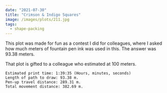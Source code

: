 ```yaml
---
date: "2021-07-30"
title: "Crimson & Indigo Squares"
image: /images/plots/211.jpg
tags:
  - shape-packing
---
```


This plot was made for fun as a contest I did for colleagues, where I asked how much meters of fountain pen ink was used in this. The answer was 93.38 meters.

That plot is gifted to a colleague who estimated at 100 meters.

```
Estimated print time: 1:39:35 (Hours, minutes, seconds)
Length of path to draw: 93.38 m.
Pen-up travel distance: 289.31 m.
Total movement distance: 382.69 m.
```

